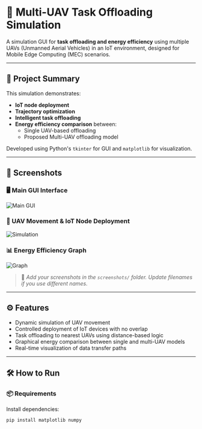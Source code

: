 # 🚁 Multi-UAV Task Offloading Simulation

A simulation GUI for **task offloading and energy efficiency** using multiple UAVs (Unmanned Aerial Vehicles) in an IoT environment, designed for Mobile Edge Computing (MEC) scenarios.

---

## 🧠 Project Summary

This simulation demonstrates:

- **IoT node deployment**
- **Trajectory optimization**
- **Intelligent task offloading**
- **Energy efficiency comparison** between:
  - Single UAV-based offloading
  - Proposed Multi-UAV offloading model

Developed using Python's `tkinter` for GUI and `matplotlib` for visualization.

---

## 🎥 Screenshots

### 🖥️ Main GUI Interface
![Main GUI](screenshots/main_gui.png)

### 🚀 UAV Movement & IoT Node Deployment
![Simulation](screenshots/simulation.png)

### 📊 Energy Efficiency Graph
![Graph](screenshots/graph.png)

> 📌 _Add your screenshots in the `screenshots/` folder. Update filenames if you use different names._

---

## ⚙️ Features

- Dynamic simulation of UAV movement
- Controlled deployment of IoT devices with no overlap
- Task offloading to nearest UAVs using distance-based logic
- Graphical energy comparison between single and multi-UAV models
- Real-time visualization of data transfer paths

---

## 🛠️ How to Run

### 📦 Requirements

Install dependencies:

```bash
pip install matplotlib numpy
